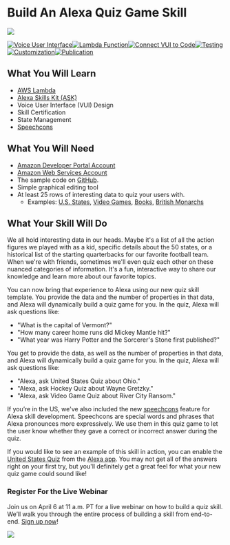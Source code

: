 # Build An Alexa Quiz Game Skill
<img src="https://m.media-amazon.com/images/G/01/mobile-apps/dex/alexa/alexa-skills-kit/tutorials/quiz-game/header._TTH_.png" />

[![Voice User Interface](https://m.media-amazon.com/images/G/01/mobile-apps/dex/alexa/alexa-skills-kit/tutorials/navigation/1-off._TTH_.png)](https://github.com/alexa/skill-sample-nodejs-quiz-game/blob/master/step-by-step/1-voice-user-interface.md)[![Lambda Function](https://m.media-amazon.com/images/G/01/mobile-apps/dex/alexa/alexa-skills-kit/tutorials/navigation/2-off._TTH_.png)](https://github.com/alexa/skill-sample-nodejs-quiz-game/blob/master/step-by-step/2-lambda-function.md)[![Connect VUI to Code](https://m.media-amazon.com/images/G/01/mobile-apps/dex/alexa/alexa-skills-kit/tutorials/navigation/3-off._TTH_.png)](https://github.com/alexa/skill-sample-nodejs-quiz-game/blob/master/step-by-step/3-connect-vui-to-code.md)[![Testing](https://m.media-amazon.com/images/G/01/mobile-apps/dex/alexa/alexa-skills-kit/tutorials/navigation/4-off._TTH_.png)](https://github.com/alexa/skill-sample-nodejs-quiz-game/blob/master/step-by-step/4-testing.md)[![Customization](https://m.media-amazon.com/images/G/01/mobile-apps/dex/alexa/alexa-skills-kit/tutorials/navigation/5-off._TTH_.png)](https://github.com/alexa/skill-sample-nodejs-quiz-game/blob/master/step-by-step/5-customization.md)[![Publication](https://m.media-amazon.com/images/G/01/mobile-apps/dex/alexa/alexa-skills-kit/tutorials/navigation/6-off._TTH_.png)](https://github.com/alexa/skill-sample-nodejs-quiz-game/blob/master/step-by-step/6-publication.md)

<!--<a href="https://github.com/alexa/skill-sample-nodejs-quiz-game/blob/master/step-by-step/1-voice-user-interface.md"><img src="https://m.media-amazon.com/images/G/01/mobile-apps/dex/alexa/alexa-skills-kit/tutorials/navigation/1-off._TTH_.png" /></a><a href="https://github.com/alexa/skill-sample-nodejs-quiz-game/blob/master/step-by-step/2-lambda-function.md"><img src="https://m.media-amazon.com/images/G/01/mobile-apps/dex/alexa/alexa-skills-kit/tutorials/navigation/2-off._TTH_.png" /></a><a href="https://github.com/alexa/skill-sample-nodejs-quiz-game/blob/master/step-by-step/3-connect-vui-to-code.md"><img src="https://m.media-amazon.com/images/G/01/mobile-apps/dex/alexa/alexa-skills-kit/tutorials/navigation/3-off._TTH_.png" /></a><a href="https://github.com/alexa/skill-sample-nodejs-quiz-game/blob/master/step-by-step/4-testing.md"><img src="https://m.media-amazon.com/images/G/01/mobile-apps/dex/alexa/alexa-skills-kit/tutorials/navigation/4-off._TTH_.png" /></a><a href="https://github.com/alexa/skill-sample-nodejs-quiz-game/blob/master/step-by-step/5-customization.md"><img src="https://m.media-amazon.com/images/G/01/mobile-apps/dex/alexa/alexa-skills-kit/tutorials/navigation/5-off._TTH_.png" /></a><a href="https://github.com/alexa/skill-sample-nodejs-quiz-game/blob/master/step-by-step/6-publication.md"><img src="https://m.media-amazon.com/images/G/01/mobile-apps/dex/alexa/alexa-skills-kit/tutorials/navigation/6-off._TTH_.png" /></a>-->

## What You Will Learn
*  [AWS Lambda](http://aws.amazon.com/lambda)
*  [Alexa Skills Kit (ASK)](https://developer.amazon.com/alexa-skills-kit)
*  Voice User Interface (VUI) Design
*  Skill Certification
*  State Management
*  [Speechcons](https://developer.amazon.com/public/solutions/alexa/alexa-skills-kit/docs/speechcon-reference)

## What You Will Need
*  [Amazon Developer Portal Account](http://developer.amazon.com)
*  [Amazon Web Services Account](http://aws.amazon.com/)
*  The sample code on [GitHub](https://github.com/alexa/skill-sample-nodejs-quiz-game).
*  Simple graphical editing tool
*  At least 25 rows of interesting data to quiz your users with.
   *  Examples: [U.S. States](https://github.com/alexa/skill-sample-nodejs-quiz-game/blob/master/data/states.js), [Video Games](https://github.com/alexa/skill-sample-nodejs-quiz-game/blob/master/data/videogames.js), [Books](https://github.com/alexa/skill-sample-nodejs-quiz-game/blob/master/data/books.js), [British Monarchs](https://github.com/alexa/skill-sample-nodejs-quiz-game/blob/master/data/monarchs.js)

## What Your Skill Will Do
We all hold interesting data in our heads. Maybe it's a list of all the action figures we played with as a kid, specific details about the 50 states, or a historical list of the starting quarterbacks for our favorite football team. When we're with friends, sometimes we'll even quiz each other on these nuanced categories of information. It's a fun, interactive way to share our knowledge and learn more about our favorite topics.

You can now bring that experience to Alexa using our new quiz skill template. You provide the data and the number of properties in that data, and Alexa will dynamically build a quiz game for you. In the quiz, Alexa will ask questions like:
*  "What is the capital of Vermont?"
*  "How many career home runs did Mickey Mantle hit?"
*  "What year was Harry Potter and the Sorcerer's Stone first published?"

You get to provide the data, as well as the number of properties in that data, and Alexa will dynamically build a quiz game for you.  In the quiz, Alexa will ask questions like:
*  "Alexa, ask United States Quiz about Ohio."
*  "Alexa, ask Hockey Quiz about Wayne Gretzky."
*  "Alexa, ask Video Game Quiz about River City Ransom."

If you’re in the US, we've also included the new [speechcons](https://developer.amazon.com/public/solutions/alexa/alexa-skills-kit/docs/speechcon-reference) feature for Alexa skill development. Speechcons are special words and phrases that Alexa pronounces more expressively. We use them in this quiz game to let the user know whether they gave a correct or incorrect answer during the quiz.

If you would like to see an example of this skill in action, you can enable the [United States Quiz](https://www.amazon.com/Jeff-Blankenburg-United-States-Quiz/dp/B06X9GQBRL) from the [Alexa app](http://amazon.com/skills).  You may not get all of the answers right on your first try, but you'll definitely get a great feel for what your new quiz game could sound like!

### Register For the Live Webinar
Join us on April 6 at 11 a.m. PT for a live webinar on how to build a quiz skill. We’ll walk you through the entire process of building a skill from end-to-end. [Sign up now]()!


<a href="https://github.com/alexa/skill-sample-nodejs-quiz-game/blob/master/step-by-step/1-voice-user-interface.md"><img src="https://m.media-amazon.com/images/G/01/mobile-apps/dex/alexa/alexa-skills-kit/tutorials/general/buttons/button_get_started._TTH_.png" /></a>

<img height="1" width="1" src="https://www.facebook.com/tr?id=1847448698846169&ev=PageView&noscript=1"/>














